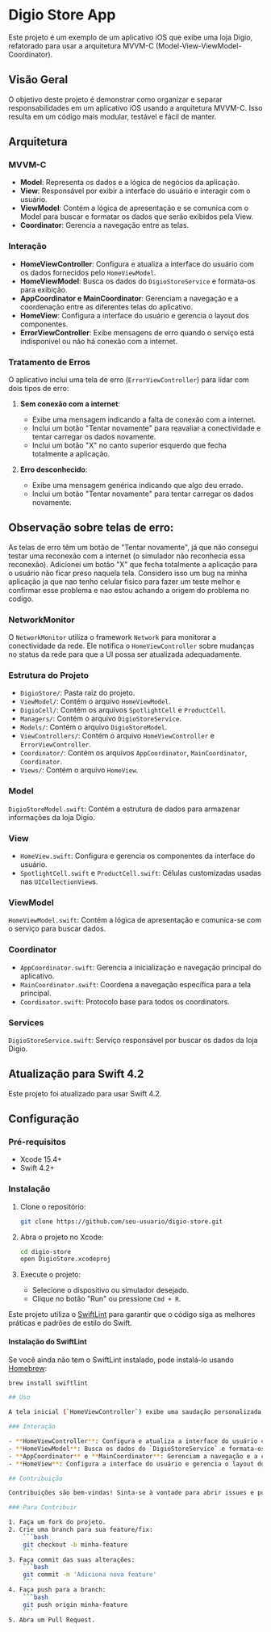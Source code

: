 # Digio Store App

Este projeto é um exemplo de um aplicativo iOS que exibe uma loja Digio, refatorado para usar a arquitetura MVVM-C (Model-View-ViewModel-Coordinator).

## Visão Geral

O objetivo deste projeto é demonstrar como organizar e separar responsabilidades em um aplicativo iOS usando a arquitetura MVVM-C. Isso resulta em um código mais modular, testável e fácil de manter.

## Arquitetura

### MVVM-C

- **Model**: Representa os dados e a lógica de negócios da aplicação.
- **View**: Responsável por exibir a interface do usuário e interagir com o usuário.
- **ViewModel**: Contém a lógica de apresentação e se comunica com o Model para buscar e formatar os dados que serão exibidos pela View.
- **Coordinator**: Gerencia a navegação entre as telas.

### Interação

- **HomeViewController**: Configura e atualiza a interface do usuário com os dados fornecidos pelo `HomeViewModel`.
- **HomeViewModel**: Busca os dados do `DigioStoreService` e formata-os para exibição.
- **AppCoordinator e MainCoordinator**: Gerenciam a navegação e a coordenação entre as diferentes telas do aplicativo.
- **HomeView**: Configura a interface do usuário e gerencia o layout dos componentes.
- **ErrorViewController**: Exibe mensagens de erro quando o serviço está indisponível ou não há conexão com a internet.

### Tratamento de Erros

O aplicativo inclui uma tela de erro (`ErrorViewController`) para lidar com dois tipos de erro:

1. **Sem conexão com a internet**:
    - Exibe uma mensagem indicando a falta de conexão com a internet.
    - Inclui um botão "Tentar novamente" para reavaliar a conectividade e tentar carregar os dados novamente.
    - Inclui um botão "X" no canto superior esquerdo que fecha totalmente a aplicação.

2. **Erro desconhecido**:
    - Exibe uma mensagem genérica indicando que algo deu errado.
    - Inclui um botão "Tentar novamente" para tentar carregar os dados novamente.

## Observação sobre telas de erro:

As telas de erro têm um botão de "Tentar novamente", já que não consegui testar uma reconexão com a internet (o simulador não reconhecia essa reconexão). Adicionei um botão "X" que fecha totalmente a aplicação para o usuário não ficar preso naquela tela. Considero isso um bug na minha aplicação ja que nao tenho celular fisico para fazer um teste melhor e confirmar esse problema e nao estou achando a origem do problema no codigo. 

### NetworkMonitor

O `NetworkMonitor` utiliza o framework `Network` para monitorar a conectividade da rede. Ele notifica o `HomeViewController` sobre mudanças no status da rede para que a UI possa ser atualizada adequadamente.

### Estrutura do Projeto

- `DigioStore/`: Pasta raiz do projeto.
- `ViewModel/`: Contém o arquivo `HomeViewModel`.
- `DigioCell/`: Contém os arquivos `SpotlightCell` e `ProductCell`.
- `Managers/`: Contém o arquivo `DigioStoreService`.
- `Models/`: Contém o arquivo `DigioStoreModel`.
- `ViewControllers/`: Contém o arquivo `HomeViewController` e  `ErrorViewController`.
- `Coordinator/`: Contém os arquivos `AppCoordinator`, `MainCoordinator`, `Coordinator`.
- `Views/`: Contém o arquivo `HomeView`.
 
 
### Model

`DigioStoreModel.swift`: Contém a estrutura de dados para armazenar informações da loja Digio.

### View

- `HomeView.swift`: Configura e gerencia os componentes da interface do usuário.
- `SpotlightCell.swift` e `ProductCell.swift`: Células customizadas usadas nas `UICollectionView`s.

### ViewModel

`HomeViewModel.swift`: Contém a lógica de apresentação e comunica-se com o serviço para buscar dados.

### Coordinator

- `AppCoordinator.swift`: Gerencia a inicialização e navegação principal do aplicativo.
- `MainCoordinator.swift`: Coordena a navegação específica para a tela principal.
- `Coordinator.swift`: Protocolo base para todos os coordinators.

### Services

`DigioStoreService.swift`: Serviço responsável por buscar os dados da loja Digio.

## Atualização para Swift 4.2

Este projeto foi atualizado para usar Swift 4.2. 

## Configuração

### Pré-requisitos

- Xcode 15.4+
- Swift 4.2+

### Instalação

1. Clone o repositório:
    ```bash
    git clone https://github.com/seu-usuario/digio-store.git
    ```

2. Abra o projeto no Xcode:
    ```bash
    cd digio-store
    open DigioStore.xcodeproj
    ```

3. Execute o projeto:
    - Selecione o dispositivo ou simulador desejado.
    - Clique no botão "Run" ou pressione `Cmd + R`.
    
Este projeto utiliza o [SwiftLint](https://github.com/realm/SwiftLint) para garantir que o código siga as melhores práticas e padrões de estilo do Swift.

#### Instalação do SwiftLint

Se você ainda não tem o SwiftLint instalado, pode instalá-lo usando [Homebrew](https://brew.sh/):

```bash
brew install swiftlint

## Uso

A tela inicial (`HomeViewController`) exibe uma saudação personalizada, uma coleção de destaques (`spotlightCollectionView`), um banner de cash (`cashBannerImageView`) e uma coleção de produtos (`productsCollectionView`).

### Interação

- **HomeViewController**: Configura e atualiza a interface do usuário com os dados fornecidos pelo `HomeViewModel`.
- **HomeViewModel**: Busca os dados do `DigioStoreService` e formata-os para exibição.
- **AppCoordinator** e **MainCoordinator**: Gerenciam a navegação e a coordenação entre as diferentes telas do aplicativo.
- **HomeView**: Configura a interface do usuário e gerencia o layout dos componentes.

## Contribuição

Contribuições são bem-vindas! Sinta-se à vontade para abrir issues e pull requests.

### Para Contribuir

1. Faça um fork do projeto.
2. Crie uma branch para sua feature/fix:
    ```bash
    git checkout -b minha-feature
    ```
3. Faça commit das suas alterações:
    ```bash
    git commit -m 'Adiciona nova feature'
    ```
4. Faça push para a branch:
    ```bash
    git push origin minha-feature
    ```
5. Abra um Pull Request.

